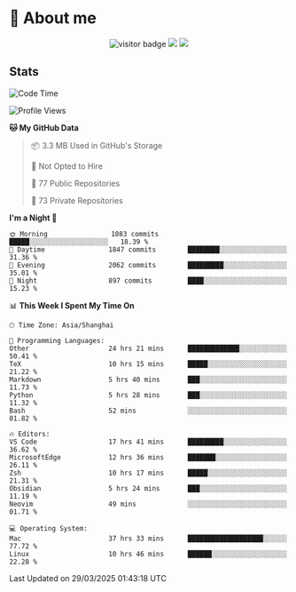 <!-- ![](https://youpai.roccoshi.top/img/20200804214216.png) -->

# 🧐 About me
 
<p align="center">
<img src="https://visitor-badge.laobi.icu/badge?page_id=Lincest.Lincest&title=hits" alt="visitor badge"/>
<a href="mailto:imroccoshi@gmail.com"><img src="https://img.shields.io/badge/gmail-imroccoshi%40gmail.com-red"></a>
<a href="https://blog.roccoshi.top"><img src="https://img.shields.io/badge/blog-roccoshi-green"></a>
</p>

## Stats

<!--START_SECTION:waka-->
![Code Time](http://img.shields.io/badge/Code%20Time-2%2C373%20hrs%2042%20mins-blue)

![Profile Views](http://img.shields.io/badge/Profile%20Views-0-blue)

**🐱 My GitHub Data** 

> 📦 3.3 MB Used in GitHub's Storage 
 > 
> 🚫 Not Opted to Hire
 > 
> 📜 77 Public Repositories 
 > 
> 🔑 73 Private Repositories 
 > 
**I'm a Night 🦉** 

```text
🌞 Morning                1083 commits        █████░░░░░░░░░░░░░░░░░░░░   18.39 % 
🌆 Daytime                1847 commits        ████████░░░░░░░░░░░░░░░░░   31.36 % 
🌃 Evening                2062 commits        █████████░░░░░░░░░░░░░░░░   35.01 % 
🌙 Night                  897 commits         ████░░░░░░░░░░░░░░░░░░░░░   15.23 % 
```


📊 **This Week I Spent My Time On** 

```text
🕑︎ Time Zone: Asia/Shanghai

💬 Programming Languages: 
Other                    24 hrs 21 mins      █████████████░░░░░░░░░░░░   50.41 % 
TeX                      10 hrs 15 mins      █████░░░░░░░░░░░░░░░░░░░░   21.22 % 
Markdown                 5 hrs 40 mins       ███░░░░░░░░░░░░░░░░░░░░░░   11.73 % 
Python                   5 hrs 28 mins       ███░░░░░░░░░░░░░░░░░░░░░░   11.32 % 
Bash                     52 mins             ░░░░░░░░░░░░░░░░░░░░░░░░░   01.82 % 

🔥 Editors: 
VS Code                  17 hrs 41 mins      █████████░░░░░░░░░░░░░░░░   36.62 % 
MicrosoftEdge            12 hrs 36 mins      ███████░░░░░░░░░░░░░░░░░░   26.11 % 
Zsh                      10 hrs 17 mins      █████░░░░░░░░░░░░░░░░░░░░   21.31 % 
Obsidian                 5 hrs 24 mins       ███░░░░░░░░░░░░░░░░░░░░░░   11.19 % 
Neovim                   49 mins             ░░░░░░░░░░░░░░░░░░░░░░░░░   01.71 % 

💻 Operating System: 
Mac                      37 hrs 33 mins      ███████████████████░░░░░░   77.72 % 
Linux                    10 hrs 46 mins      ██████░░░░░░░░░░░░░░░░░░░   22.28 % 
```


 Last Updated on 29/03/2025 01:43:18 UTC
<!--END_SECTION:waka-->


